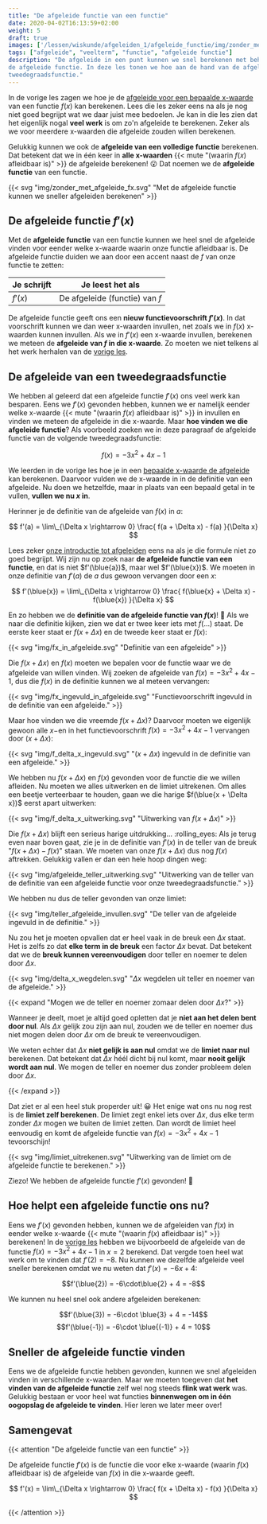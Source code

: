 ```yaml
---
title: "De afgeleide functie van een functie"
date: 2020-04-02T16:13:59+02:00
weight: 5
draft: true
images: ['/lessen/wiskunde/afgeleiden_1/afgeleide_functie/img/zonder_met_afgeleide_fx.png', '/lessen/wiskunde/afgeleiden_1/afgeleide_functie/img/fx_ingevuld_in_afgeleide.png', '/lessen/wiskunde/afgeleiden_1/afgeleide_functie/img/f_delta_x_ingevuld.png', '/lessen/wiskunde/afgeleiden_1/afgeleide_functie/img/f_delta_x_uitwerking.png', '/lessen/wiskunde/afgeleiden_1/afgeleide_functie/img/afgeleide_teller_uitwerking.png', '/lessen/wiskunde/afgeleiden_1/afgeleide_functie/img/teller_afgeleide_invullen.png', '/lessen/wiskunde/afgeleiden_1/afgeleide_functie/img/delta_x_wegdelen.png', '/lessen/wiskunde/afgeleiden_1/afgeleide_functie/img/limiet_uitrekenen.png']
tags: ["afgeleide", "veelterm", "functie", "afgeleide functie"]
description: "De afgeleide in een punt kunnen we snel berekenen met behulp van
de afgeleide functie. In deze les tonen we hoe aan de hand van de afgeleide van
tweedegraadsfunctie."
---
```


In de vorige les zagen we hoe je de [afgeleide voor een bepaalde
x-waarde](../in_een_punt) van een functie $f(x)$ kan berekenen. Lees die les
zeker eens na als je nog niet goed begrijpt wat we daar juist mee bedoelen.  Je
kan in die les zien dat het eigenlijk nogal **veel werk** is om zo'n afgeleide
te berekenen. Zeker als we voor meerdere x-waarden die afgeleide zouden willen
berekenen.

Gelukkig kunnen we ook de **afgeleide van een volledige functie** berekenen.
Dat betekent dat we in één keer in **alle x-waarden**
{{< mute "(waarin $f(x)$ afleidbaar is)" >}} de afgeleide berekenen!
:open_mouth: Dat noemen we de **afgeleide functie** van een functie.

{{< svg "img/zonder_met_afgeleide_fx.svg" "Met de afgeleide functie kunnen we sneller afgeleiden berekenen" >}}

## De afgeleide functie $f'(x)$

Met de **afgeleide functie** van een functie kunnen we heel snel de afgeleide
vinden voor eender welke x-waarde waarin onze functie afleidbaar is. De afgeleide
functie duiden we aan door een accent naast de $f$ van onze functie te zetten: 

| Je schrijft | Je leest het als               |
|-------------|--------------------------------|
| $f'(x)$     | De afgeleide (functie) van $f$ |

De afgeleide functie geeft ons een **nieuw functievoorschrift $f'(x)$**. In dat
voorschrift kunnen we dan weer x-waarden invullen, net zoals we in $f(x)$
x-waarden kunnen invullen. Als we in $f'(x)$ een x-waarde invullen, berekenen
we meteen de **afgeleide van $f$ in die x-waarde**. Zo moeten we niet telkens
al het werk herhalen van de [vorige les](../in_een_punt).

## De afgeleide van een tweedegraadsfunctie

We hebben al geleerd dat een afgeleide functie $f'(x)$ ons veel werk kan
besparen. Eens we $f'(x)$ gevonden hebben, kunnen we er namelijk eender welke
x-waarde {{< mute "(waarin $f(x)$ afleidbaar is)" >}} in invullen en vinden we
meteen de afgeleide in die x-waarde. Maar **hoe vinden we die afgeleide
functie**? Als voorbeeld zoeken we in deze paragraaf de afgeleide functie van
de volgende tweedegraadsfunctie:

$$f(x) = -3x^2 + 4x - 1$$

We leerden in de vorige les hoe je in een [bepaalde x-waarde de
afgeleide](../in_een_punt) kan berekenen. Daarvoor vulden we de x-waarde in in
de definitie van een afgeleide. Nu doen we hetzelfde, maar in plaats van een
bepaald getal in te vullen, **vullen we nu $x$ in**.

Herinner je de definitie van de afgeleide van $f(x)$ in $a$:

$$ f'(a) = \lim\_{\Delta x \rightarrow 0} \frac{ f(a + \Delta x) - f(a) }{\Delta x} $$

Lees zeker [onze introductie tot afgeleiden](../intro) eens na als je die
formule niet zo goed begrijpt. Wij zijn nu op zoek naar **de afgeleide functie
van een functie**, en dat is niet $f'(\blue{a})$, maar wel $f'(\blue{x})$. We
moeten in onze definitie van $f'(a)$ de $a$ dus gewoon vervangen door een $x$:

$$ f'(\blue{x}) = \lim\_{\Delta x \rightarrow 0} \frac{ f(\blue{x} + \Delta x) - f(\blue{x}) }{\Delta x} $$

En zo hebben we de **definitie van de afgeleide functie van $f(x)$**!
:raised_hands: Als we naar die definitie kijken, zien we dat er twee keer iets
met $f(\ldots)$ staat. De eerste keer staat er $f(x + \Delta x)$ en de tweede
keer staat er $f(x)$:

{{< svg "img/fx_in_afgeleide.svg"  "Definitie van een afgeleide" >}}

Die $f(x + \Delta x)$ en $f(x)$ moeten we bepalen voor de functie waar we de
afgeleide van willen vinden. Wij zoeken de afgeleide van $f(x) = -3x^2 + 4x -
1$, dus die $f(x)$ in de definitie kunnen we al meteen vervangen:

{{< svg "img/fx_ingevuld_in_afgeleide.svg" "Functievoorschrift ingevuld in de definitie van een afgeleide." >}}

Maar hoe vinden we die vreemde $f(x + \Delta x)$? Daarvoor moeten we
eigenlijk gewoon alle $x-$en in het functievoorschrift $f(x) = -3x^2 + 4x - 1$
vervangen door $(x + \Delta x)$:

{{< svg "img/f_delta_x_ingevuld.svg" "$(x + \Delta x)$ ingevuld in de definitie van een afgeleide." >}}

We hebben nu $f(x + \Delta x)$ en $f(x)$ gevonden voor de functie die we willen
afleiden. Nu moeten we alles uitwerken en de limiet uitrekenen. Om alles een
beetje verteerbaar te houden, gaan we die harige $f(\blue{x + \Delta x})$ eerst
apart uitwerken:

{{< svg "img/f_delta_x_uitwerking.svg" "Uitwerking van $f(x + \Delta x)$" >}}

Die $f(x + \Delta x)$ blijft een serieus harige uitdrukking... :rolling_eyes:
Als je terug even naar boven gaat, zie je in de definitie van $f'(x)$ in de
teller van de breuk "$f(x + \Delta x) - f(x)$" staan. We moeten van onze $f(x +
\Delta x)$ dus nog $f(x)$ aftrekken. Gelukkig vallen er dan een hele hoop
dingen weg:

{{< svg "img/afgeleide_teller_uitwerking.svg" "Uitwerking van de teller van de definitie van een afgeleide functie voor onze tweedegraadsfunctie." >}}

We hebben nu dus de teller gevonden van onze limiet:

{{< svg "img/teller_afgeleide_invullen.svg" "De teller van de afgeleide ingevuld in de definitie." >}}

Nu zou het je moeten opvallen dat er heel vaak in de breuk een $\Delta x$
staat. Het is zelfs zo dat **elke term in de breuk** een factor $\Delta x$
bevat. Dat betekent dat we de **breuk kunnen vereenvoudigen** door teller en
noemer te delen door $\Delta x$.

{{< svg "img/delta_x_wegdelen.svg" "$\Delta x$ wegdelen uit teller en noemer van de afgeleide." >}}

{{< expand "Mogen we de teller en noemer zomaar delen door $\Delta x$?" >}}

Wanneer je deelt, moet je altijd goed opletten dat je **niet aan het delen bent
door nul**. Als $\Delta x$ gelijk zou zijn aan nul, zouden we de teller en
noemer dus niet mogen delen door $\Delta x$ om de breuk te vereenvoudigen.

We weten echter dat $\Delta x$ **niet gelijk is aan nul** omdat we de **limiet
naar nul** berekenen. Dat betekent dat $\Delta x$ héél dicht bij nul komt, maar
**nooit gelijk wordt aan nul**. We mogen de teller en noemer dus zonder
probleem delen door $\Delta x$.

{{< /expand >}}

Dat ziet er al een heel stuk properder uit! :grinning: Het enige wat ons nu nog
rest is de **limiet zelf berekenen**. De limiet zegt enkel iets over $\Delta
x$, dus elke term zonder $\Delta x$ mogen we buiten de limiet zetten. Dan wordt
de limiet heel eenvoudig en komt de afgeleide functie van $f(x) = -3x^2 + 4x -
1$ tevoorschijn!

{{< svg "img/limiet_uitrekenen.svg" "Uitwerking van de limiet om de afgeleide functie te berekenen." >}}

Ziezo! We hebben de afgeleide functie $f'(x)$ gevonden! :muscle:

## Hoe helpt een afgeleide functie ons nu?

Eens we $f'(x)$ gevonden hebben, kunnen we de afgeleiden van $f(x)$ in eender
welke x-waarde {{< mute "(waarin $f(x)$ afleidbaar is)" >}} berekenen! In de
[vorige les](../in_een_punt) hebben we bijvoorbeeld de afgeleide van de functie
$f(x) = -3x^2 + 4x -1$ in $x=2$ berekend. Dat vergde toen heel wat werk om te
vinden dat $f'(2)=-8$. Nu kunnen we dezelfde afgeleide veel sneller berekenen
omdat we nu weten dat $f'(x) = -6x + 4$:

$$f'(\blue{2}) = -6\cdot\blue{2} + 4 = -8$$

We kunnen nu heel snel ook andere afgeleiden berekenen:

$$f'(\blue{3}) = -6\cdot \blue{3} + 4 = -14$$
$$f'(\blue{-1}) = -6\cdot \blue{(-1)} + 4 = 10$$

## Sneller de afgeleide functie vinden

Eens we de afgeleide functie hebben gevonden, kunnen we snel afgeleiden
vinden in verschillende x-waarden. Maar we moeten toegeven dat **het vinden van
de afgeleide functie** zelf wel nog steeds **flink wat werk** was. Gelukkig
bestaan er voor heel wat functies **binnenwegen om in één oogopslag de
afgeleide te vinden**. Hier leren we later meer over!

## Samengevat

{{< attention "De afgeleide functie van een functie" >}}

De afgeleide functie $f'(x)$ is de functie die voor elke x-waarde (waarin
$f(x)$ afleidbaar is) de afgeleide van $f(x)$ in die x-waarde geeft.

$$ f'(x) = \lim\_{\Delta x \rightarrow 0} \frac{ f(x + \Delta x) - f(x) }{\Delta x} $$

{{< /attention >}}
